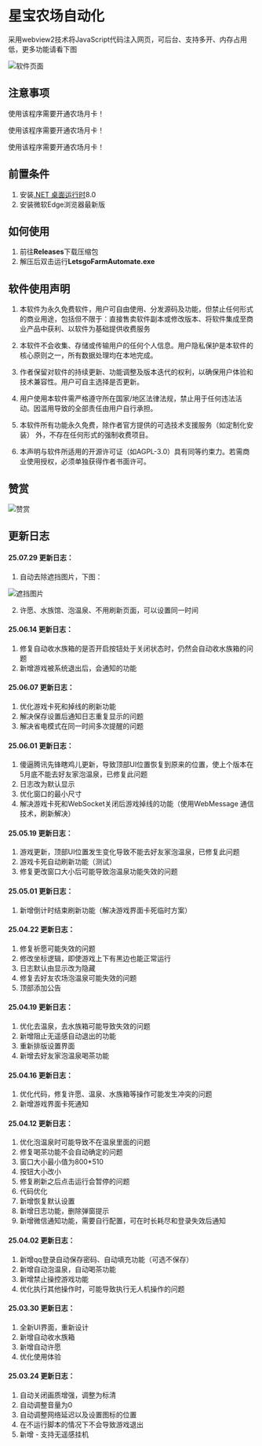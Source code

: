 # 星宝农场自动化

采用webview2技术将JavaScript代码注入网页，可后台、支持多开、内存占用低，更多功能请看下图

![软件页面](https://pic1.imgdb.cn/item/6893537058cb8da5c80a754a.png)

## 注意事项

使用该程序需要开通农场月卡！

使用该程序需要开通农场月卡！

使用该程序需要开通农场月卡！

## 前置条件

1. 安装[.NET 桌面运行时](https://dotnet.microsoft.com/zh-cn/download/dotnet/8.0)8.0
2. 安装微软Edge浏览器最新版

## 如何使用
1. 前往**Releases**下载压缩包
2. 解压后双击运行**LetsgoFarmAutomate.exe**

## 软件使用声明

1. 本软件为永久免费软件，用户可自由使用、分发源码及功能，但禁止任何形式的商业用途，包括但不限于：直接售卖软件副本或修改版本、将软件集成至商业产品中获利、以软件为基础提供收费服务

2. 本软件不会收集、存储或传输用户的任何个人信息。用户隐私保护是本软件的核心原则之一，所有数据处理均在本地完成。

3. 作者保留对软件的持续更新、功能调整及版本迭代的权利，以确保用户体验和技术兼容性。用户可自主选择是否更新。

4. 用户使用本软件需严格遵守所在国家/地区法律法规，禁止用于任何违法活动。因滥用导致的全部责任由用户自行承担。

5. 本软件所有功能永久免费，除作者官方提供的可选技术支援服务（如定制化安装） 外，不存在任何形式的强制收费项目。

6. 本声明与软件所适用的开源许可证（如AGPL-3.0）具有同等约束力。若需商业使用授权，必须单独获得作者书面许可。



## 赞赏



![赞赏](https://s1.imagehub.cc/images/2025/08/07/3b7e9ace490c522a7616052a1e7fa630.png)

## 更新日志

#### 25.07.29 更新日志：

1. 自动去除遮挡图片，下图：

![遮挡图片](https://gamer.qpic.cn/2025/07/02_a3a12b43e75b2d672eb0798d0d2e5211.png)

2. 许愿、水族馆、泡温泉、不用刷新页面，可以设置同一时间

#### 25.06.14 更新日志：

1. 修复自动收水族箱的是否开启按钮处于关闭状态时，仍然会自动收水族箱的问题
2. 新增游戏被系统退出后，会通知的功能

#### 25.06.07 更新日志：

1. 优化游戏卡死和掉线的刷新功能
2. 解决保存设置后通知日志重复显示的问题
3. 解决省电模式在同一时间多次提醒的问题

#### 25.06.01 更新日志：

1. 傻逼腾讯先锋瞎鸡儿更新，导致顶部UI位置恢复到原来的位置，使上个版本在5月底不能去好友家泡温泉，已修复此问题
2. 日志改为默认显示
3. 优化窗口的最小尺寸
4. 解决游戏卡死和WebSocket关闭后游戏掉线的功能（使用WebMessage 通信技术，刷新解决）

#### 25.05.19 更新日志：

1. 游戏更新，顶部UI位置发生变化导致不能去好友家泡温泉，已修复此问题
2. 游戏卡死自动刷新功能（测试）
3. 修复更改窗口大小后可能导致泡温泉功能失效的问题

#### 25.05.01 更新日志：

1. 新增倒计时结束刷新功能（解决游戏界面卡死临时方案）

#### 25.04.22 更新日志：

1. 修复祈愿可能失效的问题
2. 修改坐标逻辑，即使游戏上下有黑边也能正常运行
3. 日志默认由显示改为隐藏
4. 修复去好友农场泡温泉可能失效的问题
5. 顶部添加公告

#### 25.04.19 更新日志：

1. 优化去温泉，去水族箱可能导致失效的问题
2. 新增阻止无遥感自动退出的功能
3. 重新排版设置界面
4. 新增去好友家泡温泉喝茶功能

#### 25.04.16 更新日志：

1. 优化代码，修复许愿、温泉、水族箱等操作可能发生冲突的问题
2. 新增游戏界面卡死通知

#### 25.04.12 更新日志：

1. 优化泡温泉时可能导致不在温泉里面的问题
2. 修复喝茶功能不会自动确定的问题
3. 窗口大小最小值为800*510
4. 按钮大小改小
5. 修复刷新之后点击运行会暂停的问题
6. 代码优化
7. 新增恢复默认设置
8. 新增日志功能，删除弹窗提示
9. 新增微信通知功能，需要自行配置，可在时长耗尽和登录失效后通知

#### 25.04.02 更新日志：

1. 新增qq登录自动保存密码、自动填充功能（可选不保存）
2. 新增自动泡温泉，自动喝茶功能
3. 新增禁止操控游戏功能
4. 优化执行其他操作时，可能导致执行无人机操作的问题

#### 25.03.30 更新日志：

1. 全新UI界面，重新设计
2. 新增自动收水族箱
3. 新增自动许愿
4. 优化使用体验

#### 25.03.24 更新日志：

1. 自动关闭画质增强，调整为标清
2. 自动调整音量为0
3. 自动调整网络延迟以及设置图标的位置
4. 在不运行脚本的情况下不会导致游戏退出
5. 新增 - 支持无遥感挂机

